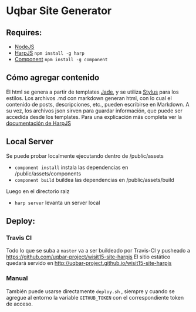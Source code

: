 # Uqbar Site Generator

## Requires:
 - [NodeJS](https://nodejs.org/)
 - [HarpJS](http://harpjs.com/) `npm install -g harp`
 - [Component](https://github.com/componentjs/component) `npm install -g component`

## Cómo agregar contenido
El html se genera a partir de templates [Jade](http://jade-lang.com/), y se utiliza [Stylus](https://learnboost.github.io/stylus/) para los estilos. Los archivos .md con markdown generan html, con lo cual el contenido de posts, descripciones, etc., pueden escribirse en Markdown.
A su vez, los archivos json sirven para guardar información, que puede ser accedida desde los templates.
Para una explicación más completa ver la [documentación de HarpJS](http://harpjs.com/docs/development/layout)

## Local Server
 Se puede probar localmente ejecutando dentro de /public/assets
 - `component install` instala las dependencias en /public/assets/components    
 - `component build`   buildea las dependencias en /public/assets/build

 Luego en el directorio raiz
 - `harp server`       levanta un server local

## Deploy:

### Travis CI
 
 Todo lo que se suba a `master` va a ser buildeado por Travis-CI y pusheado a https://github.com/uqbar-project/wisit15-site-harpjs
 El sitio estático quedará servido en http://uqbar-project.github.io/wisit15-site-harpjs
 
### Manual
 
 También puede usarse directamente `deploy.sh` ,  siempre y cuando se agregue al entorno la variable `GITHUB_TOKEN` con el correspondiente token de acceso.

